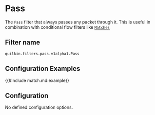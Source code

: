 # Pass

The `Pass` filter that always passes any packet through it. This is useful in
combination with conditional flow filters like [`Matches`](match.md)

## Filter name
```text
quilkin.filters.pass.v1alpha1.Pass
```

## Configuration Examples
{{#include match.md:example}}

## Configuration

No defined configuration options.
